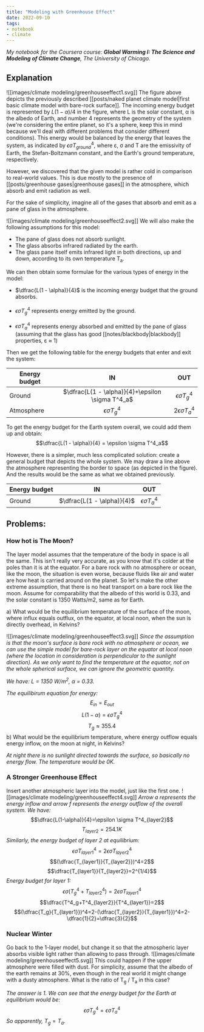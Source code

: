 ```yaml
---
title: "Modeling with Greenhouse Effect"
date: 2022-09-10
tags:
- notebook
- climate
---
```


*My notebook for the Coursera course: **Global Warming I: The Science and Modeling of Climate Change**, The University of Chicago.*

## Explanation

![[images/climate modeling/greenhouseeffect1.svg]]
The figure above depicts the previously described [[posts/naked planet climate model|first basic climate model with bare-rock surface]]. The incoming energy budget is represented by $L(1 - \alpha)/4$ in the figure, where L is the solar constant, α is the albedo of Earth, and number 4 represents the geometry of the system (we're considering the entire planet, so it's a sphere, keep this in mind because we'll deal with different problems that consider different conditions). This energy would be balanced by the energy that leaves the system, as indicated by $\epsilon \sigma T^4_{ground}$, where ε, σ and T are the emissivity of Earth, the Stefan-Boltzmann constant, and the Earth's ground temperature, respectively.

However, we discovered that the given model is rather cold in comparison to real-world values. This is due mostly to the presence of [[posts/greenhouse gases|greenhouse gases]] in the atmosphere, which absorb and emit radiation as well.

For the sake of simplicity, imagine all of the gases that absorb and emit as a pane of glass in the atmosphere.

![[images/climate modeling/greenhouseeffect2.svg]]
We will also make the following assumptions for this model:

- The pane of glass does not absorb sunlight.
- The glass absorbs infrared radiated by the earth.
- The glass pane itself emits infrared light in both directions, up and down, according to its own temperature T<sub>a</sub>.

We can then obtain some formulae for the various types of energy in the model:

- $\dfrac{L(1 - \alpha)}{4}$ is the incoming energy budget that the ground absorbs.
<br></br>
- $\epsilon \sigma T^4_{g}$ represents energy emitted by the ground.
<br></br>
- $\epsilon \sigma T^4_a$ represents energy absorbed and emitted by the pane of glass (assuming that the glass has good [[notes/blackbody|blackbody]] properties, ε ≈ 1)

Then we get the following table for the energy budgets that enter and exit the system:

|Energy budget|IN|OUT|
|------|:----:|:----:|
|Ground|$\dfrac{L(1 - \alpha)}{4}+\epsilon \sigma T^4_a$|$\epsilon \sigma T^4_g$|
|Atmosphere|$\epsilon \sigma T^4_g$|$2\epsilon \sigma T^4_a$|

To get the energy budget for the Earth system overall, we could add them up and obtain: $$\dfrac{L(1 - \alpha)}{4} = \epsilon \sigma T^4_a$$

However, there is a simpler, much less complicated solution: create a general budget that depicts the whole system. We may draw a line above the atmosphere representing the border to space (as depicted in the figure). And the results would be the same as what we obtained previously.

|Energy budget|IN|OUT|
|------|:----:|:----:|
|Ground|$\dfrac{L(1 - \alpha)}{4}$|$\epsilon \sigma T^4_a$|

## Problems:

### How hot is The Moon?
The layer model assumes that the temperature of the body in space is all the same. This isn't really very accurate, as you know that it's colder at the poles than it is at the equator. For a bare rock with no atmosphere or ocean, like the moon, the situation is even worse, because fluids like air and water are how heat is carried around on the planet. So let's make the other extreme assumption, that there is no heat transport on a bare rock like the moon. Assume for comparability that the albedo of this world is 0.33, and the solar constant is 1350 Watts/m2, same as for Earth.

a) What would be the equilibrium temperature of the surface of the moon, where influx equals outflux, on the equator, at local noon, when the sun is directly overhead, in Kelvins?

![[images/climate modeling/greenhouseeffect3.svg]]
*Since the assumption is that the moon's surface is bare rock with no atmosphere or ocean, we can use the simple model for bare-rock layer on the equator at local noon (where the location in consideration is perpendicular to the sunlight direction). As we only want to find the temperature at the equator, not on the whole spherical surface, we can ignore the geometric quantity.*

*We have: L = 1350 W/m<sup>2</sup>, α = 0.33.*

*The equilibirum equation for energy:* $$E_{in} = E_{out}$$
$$L(1-\alpha)=\epsilon \sigma T^4_g$$
$$T_g\approx 355.4$$
b) What would be the equilibrium temperature, where energy outflow equals energy inflow, on the moon at night, in Kelvins?

*At night there is no sunlight directed towards the surface, so basically no energy flow. The temperature would be 0K.*

### A Stronger Greenhouse Effect
Insert another atmospheric layer into the model, just like the first one.
![[images/climate modeling/greenhouseeffect4.svg]]
*Arrow a represents the energy inflow and arrow f represents the energy outflow of the overall system. We have:*
$$\dfrac{L(1-\alpha)}{4}=\epsilon \sigma T^4_{layer2}$$
$$T_{layer2}=254.1K$$
*Similarly, the energy budget of layer 2 at equilibrium:*
$$\epsilon \sigma T^4_{layer1}=2\epsilon \sigma T^4_{layer2}$$
$$(\dfrac{T_{layer1}}{T_{layer2}})^4=2$$
$$\dfrac{T_{layer1}}{T_{layer2}}=2^{1/4}$$
*Energy budget for layer 1:*
$$\epsilon \sigma(T^4_g+T^4_{layer2})=2\epsilon \sigma T^4_{layer1}$$
$$\dfrac{T^4_g+T^4_{layer2}}{T^4_{layer1}}=2$$
$$(\dfrac{T_g}{T_{layer1}})^4=2-(\dfrac{T_{layer2}}{T_{layer1}})^4=2-\dfrac{1}{2}=\dfrac{3}{2}$$
### Nuclear Winter
Go back to the 1-layer model, but change it so that the atmospheric layer absorbs visible light rather than allowing to pass through.
![[images/climate modeling/greenhouseeffect5.svg]]
This could happen if the upper atmosphere were filled with dust. For simplicity, assume that the albedo of the earth remains at 30%, even though in the real world it might change with a dusty atmosphere. What is the ratio of T<sub>g</sub> / T<sub>a</sub> in this case?

*The answer is 1. We can see that the energy budget for the Earth at equilibrium would be:*
$$\epsilon \sigma T^4_g=\epsilon \sigma T^4_a$$
*So apparently,* $T_g=T_a$.